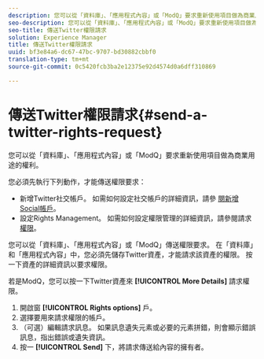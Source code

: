 ```yaml
---
description: 您可以從「資料庫」、「應用程式內容」或「ModQ」要求重新使用項目做為商業用途的權利。
seo-description: 您可以從「資料庫」、「應用程式內容」或「ModQ」要求重新使用項目做為商業用途的權利。
seo-title: 傳送Twitter權限請求
solution: Experience Manager
title: 傳送Twitter權限請求
uuid: bf3e84a6-dc67-47bc-9707-bd30882cbbf0
translation-type: tm+mt
source-git-commit: 0c5420fcb3ba2e12375e92d4574d0a6dff310869

---
```



# 傳送Twitter權限請求{#send-a-twitter-rights-request}

您可以從「資料庫」、「應用程式內容」或「ModQ」要求重新使用項目做為商業用途的權利。

您必須先執行下列動作，才能傳送權限要求：

* 新增Twitter社交帳戶。 如需如何設定社交帳戶的詳細資訊，請參 [閱新增Social帳戶](../c-users-creating-accounts-with-studio-access/t-configure-social-accout-instagram/t-configure-social-accout-instagram.md#t_configure_social_accout_instagram)。
* 設定Rights Management。 如需如何設定權限管理的詳細資訊，請參閱請求 [權限](../c-how-requesting-rights-works/c-how-requesting-rights-works.md#c_how_requesting_rights_works)。

您可以從「資料庫」、「應用程式內容」或「ModQ」傳送權限要求。 在「資料庫」和「應用程式內容」中，您必須先儲存Twitter資產，才能請求該資產的權限。 按一下資產的詳細資訊以要求權限。

若是ModQ，您可以按一下Twitter資產來 **[!UICONTROL More Details]** 請求權限。

1. 開啟窗 **[!UICONTROL Rights options]** 戶。
1. 選擇要用來請求權限的帳戶。
1. （可選）編輯請求訊息。 如果訊息遺失元素或必要的元素拼錯，則會顯示錯誤訊息，指出錯誤或遺失資訊。
1. 按一 **[!UICONTROL Send]** 下，將請求傳送給內容的擁有者。
